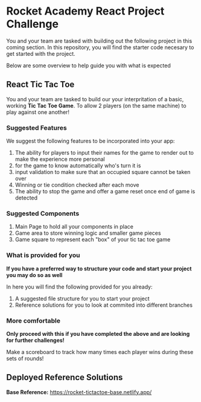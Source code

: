 # Rocket Academy React Project Challenge

You and your team are tasked with building out the following project in this coming section. In this repository, you will find the starter code necesary to get started with the project.


Below are some overview to help guide you with what is expected

## React Tic Tac Toe

You and your team are tasked to build our your interpritation of a basic, working __Tic Tac Toe Game__. To allow 2 players (on the same machine) to play against one another!

### Suggested Features

We suggest the following features to be incorporated into your app:

1. The ability for players to input their names for the game to render out to make the experience more personal
2. for the game to know automatically who's turn it is 
3. input validation to make sure that an occupied square cannot be taken over
4. Winning or tie condition checked after each move
4. The ability to stop the game and offer a game reset once end of game is detected


### Suggested Components

1. Main Page to hold all your components in place
2. Game area to store winning logic and smaller game pieces
3. Game square to represent each "box" of your tic tac toe game

### What is provided for you

**If you have a preferred way to structure your code and start your project you may do so as well**

In here you will find the following provided for you already:
1. A suggested file structure for you to start your project 
3. Reference solutions for you to look at commited into different branches
### More comfortable

**Only proceed with this if you have completed the above and are looking for further challenges!**

Make a scoreboard to track how many times each player wins during these sets of rounds!

## Deployed Reference Solutions

__Base Reference:__ https://rocket-tictactoe-base.netlify.app/



